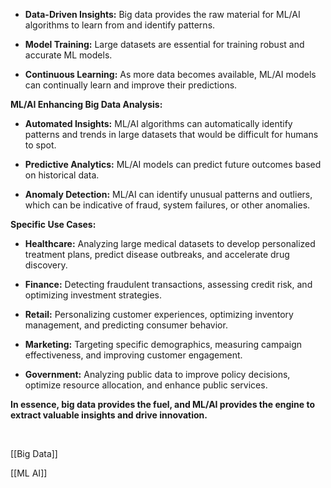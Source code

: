 
- **Data-Driven Insights:** Big data provides the raw material for ML/AI algorithms to learn from and identify patterns.  
    
- **Model Training:** Large datasets are essential for training robust and accurate ML models.  
    
- **Continuous Learning:** As more data becomes available, ML/AI models can continually learn and improve their predictions.  
    

**ML/AI Enhancing Big Data Analysis:**

- **Automated Insights:** ML/AI algorithms can automatically identify patterns and trends in large datasets that would be difficult for humans to spot.  
    
- **Predictive Analytics:** ML/AI models can predict future outcomes based on historical data.  
    
- **Anomaly Detection:** ML/AI can identify unusual patterns and outliers, which can be indicative of fraud, system failures, or other anomalies.  
    

**Specific Use Cases:**

- **Healthcare:** Analyzing large medical datasets to develop personalized treatment plans, predict disease outbreaks, and accelerate drug discovery.  
    
- **Finance:** Detecting fraudulent transactions, assessing credit risk, and optimizing investment strategies.  
    
- **Retail:** Personalizing customer experiences, optimizing inventory management, and predicting consumer behavior.  
    
- **Marketing:** Targeting specific demographics, measuring campaign effectiveness, and improving customer engagement.  
    
- **Government:** Analyzing public data to improve policy decisions, optimize resource allocation, and enhance public services.  
    

**In essence, big data provides the fuel, and ML/AI provides the engine to extract valuable insights and drive innovation.**

 

[[Big Data]]

[[ML AI]]
